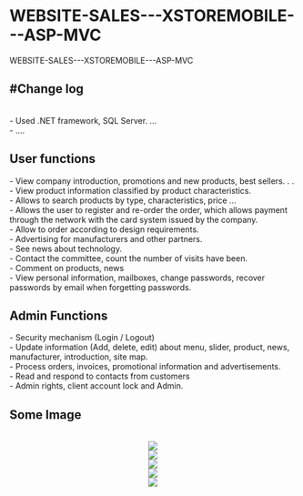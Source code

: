 # WEBSITE-SALES---XSTOREMOBILE---ASP-MVC
WEBSITE-SALES---XSTOREMOBILE---ASP-MVC</br>

 <h2>#Change log </h2></br>
 - Used .NET framework, SQL Server. ...</br>
 - ....</br>
 
 
 

<h2>User functions</h2>
- View company introduction, promotions and new products, best sellers. . .</br>
- View product information classified by product characteristics.</br>
- Allows to search products by type, characteristics, price ...</br>
- Allows the user to register and re-order the order, which allows payment through the network with the card system issued by the company.</br>
- Allow to order according to design requirements.</br>
- Advertising for manufacturers and other partners.</br>
- See news about technology.</br>
- Contact the committee, count the number of visits have been.</br>
- Comment on products, news</br>
- View personal information, mailboxes, change passwords, recover passwords by email when forgetting passwords.</br>
<h2>Admin Functions</h2>
- Security mechanism (Login / Logout)</br>
- Update information (Add, delete, edit) about menu, slider, product, news, manufacturer, introduction, site map.</br>
- Process orders, invoices, promotional information and advertisements.</br>
- Read and respond to contacts from customers</br>
- Admin rights, client account lock and Admin.</br>
 
 
 <h2>Some Image</h2></br>
 <center>
 <img src="https://raw.githubusercontent.com/mchiensd/WEBSITE-SALES---XSTOREMOBILE---ASP-MVC/master/ScreenShot/1.jpg"></br>
 <img src="https://raw.githubusercontent.com/mchiensd/WEBSITE-SALES---XSTOREMOBILE---ASP-MVC/master/ScreenShot/2.jpg"></br>
 <img src="https://raw.githubusercontent.com/mchiensd/WEBSITE-SALES---XSTOREMOBILE---ASP-MVC/master/ScreenShot/3.jpg"></br>
 <img src="https://raw.githubusercontent.com/mchiensd/WEBSITE-SALES---XSTOREMOBILE---ASP-MVC/master/ScreenShot/4.jpg"></br>
 <img src="https://raw.githubusercontent.com/mchiensd/WEBSITE-SALES---XSTOREMOBILE---ASP-MVC/master/ScreenShot/5.jpg"></br>
 </center>
